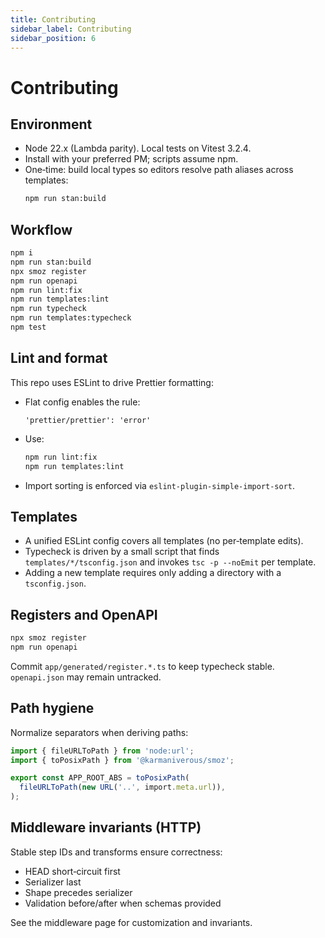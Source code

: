 ```yaml
---
title: Contributing
sidebar_label: Contributing
sidebar_position: 6
---
```


# Contributing

## Environment

- Node 22.x (Lambda parity). Local tests on Vitest 3.2.4.
- Install with your preferred PM; scripts assume npm.
- One‑time: build local types so editors resolve path aliases across templates:
  ```bash
  npm run stan:build
  ```

## Workflow

```bash
npm i
npm run stan:build
npx smoz register
npm run openapi
npm run lint:fix
npm run templates:lint
npm run typecheck
npm run templates:typecheck
npm test
```

## Lint and format

This repo uses ESLint to drive Prettier formatting:

- Flat config enables the rule:
  ```
  'prettier/prettier': 'error'
  ```
- Use:
  ```bash
  npm run lint:fix
  npm run templates:lint
  ```
- Import sorting is enforced via `eslint-plugin-simple-import-sort`.

## Templates

- A unified ESLint config covers all templates (no per‑template edits).
- Typecheck is driven by a small script that finds `templates/*/tsconfig.json`
  and invokes `tsc -p --noEmit` per template.
- Adding a new template requires only adding a directory with a `tsconfig.json`.

## Registers and OpenAPI

```bash
npx smoz register
npm run openapi
```

Commit `app/generated/register.*.ts` to keep typecheck stable. `openapi.json`
may remain untracked.

## Path hygiene

Normalize separators when deriving paths:

```ts
import { fileURLToPath } from 'node:url';
import { toPosixPath } from '@karmaniverous/smoz';

export const APP_ROOT_ABS = toPosixPath(
  fileURLToPath(new URL('..', import.meta.url)),
);
```

## Middleware invariants (HTTP)

Stable step IDs and transforms ensure correctness:

- HEAD short‑circuit first
- Serializer last
- Shape precedes serializer
- Validation before/after when schemas provided

See the middleware page for customization and invariants.
